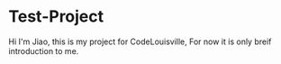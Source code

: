 # Test-Project
Hi I'm Jiao,
this is my project for CodeLouisville,
For now it is only breif introduction to me.

